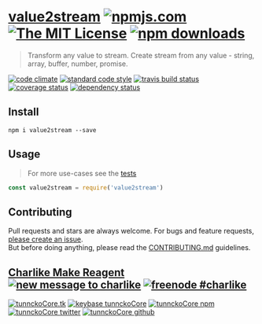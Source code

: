 # [value2stream][author-www-url] [![npmjs.com][npmjs-img]][npmjs-url] [![The MIT License][license-img]][license-url] [![npm downloads][downloads-img]][downloads-url] 

> Transform any value to stream. Create stream from any value - string, array, buffer, number, promise.

[![code climate][codeclimate-img]][codeclimate-url] [![standard code style][standard-img]][standard-url] [![travis build status][travis-img]][travis-url] [![coverage status][coveralls-img]][coveralls-url] [![dependency status][david-img]][david-url]

## Install
```
npm i value2stream --save
```

## Usage
> For more use-cases see the [tests](./test.js)

```js
const value2stream = require('value2stream')
```

## Contributing
Pull requests and stars are always welcome. For bugs and feature requests, [please create an issue](https://github.com/hybridables/value2stream/issues/new).  
But before doing anything, please read the [CONTRIBUTING.md](./CONTRIBUTING.md) guidelines.

## [Charlike Make Reagent](http://j.mp/1stW47C) [![new message to charlike][new-message-img]][new-message-url] [![freenode #charlike][freenode-img]][freenode-url]

[![tunnckoCore.tk][author-www-img]][author-www-url] [![keybase tunnckoCore][keybase-img]][keybase-url] [![tunnckoCore npm][author-npm-img]][author-npm-url] [![tunnckoCore twitter][author-twitter-img]][author-twitter-url] [![tunnckoCore github][author-github-img]][author-github-url]

[npmjs-url]: https://www.npmjs.com/package/value2stream
[npmjs-img]: https://img.shields.io/npm/v/value2stream.svg?label=value2stream

[license-url]: https://github.com/hybridables/value2stream/blob/master/LICENSE
[license-img]: https://img.shields.io/npm/l/value2stream.svg

[downloads-url]: https://www.npmjs.com/package/value2stream
[downloads-img]: https://img.shields.io/npm/dm/value2stream.svg

[codeclimate-url]: https://codeclimate.com/github/hybridables/value2stream
[codeclimate-img]: https://img.shields.io/codeclimate/github/hybridables/value2stream.svg

[travis-url]: https://travis-ci.org/hybridables/value2stream
[travis-img]: https://img.shields.io/travis/hybridables/value2stream/master.svg

[coveralls-url]: https://coveralls.io/r/hybridables/value2stream
[coveralls-img]: https://img.shields.io/coveralls/hybridables/value2stream.svg

[david-url]: https://david-dm.org/hybridables/value2stream
[david-img]: https://img.shields.io/david/hybridables/value2stream.svg

[standard-url]: https://github.com/feross/standard
[standard-img]: https://img.shields.io/badge/code%20style-standard-brightgreen.svg

[author-www-url]: http://www.tunnckocore.tk
[author-www-img]: https://img.shields.io/badge/www-tunnckocore.tk-fe7d37.svg

[keybase-url]: https://keybase.io/tunnckocore
[keybase-img]: https://img.shields.io/badge/keybase-tunnckocore-8a7967.svg

[author-npm-url]: https://www.npmjs.com/~tunnckocore
[author-npm-img]: https://img.shields.io/badge/npm-~tunnckocore-cb3837.svg

[author-twitter-url]: https://twitter.com/tunnckoCore
[author-twitter-img]: https://img.shields.io/badge/twitter-@tunnckoCore-55acee.svg

[author-github-url]: https://github.com/tunnckoCore
[author-github-img]: https://img.shields.io/badge/github-@tunnckoCore-4183c4.svg

[freenode-url]: http://webchat.freenode.net/?channels=charlike
[freenode-img]: https://img.shields.io/badge/freenode-%23charlike-5654a4.svg

[new-message-url]: https://github.com/tunnckoCore/ama
[new-message-img]: https://img.shields.io/badge/ask%20me-anything-green.svg
